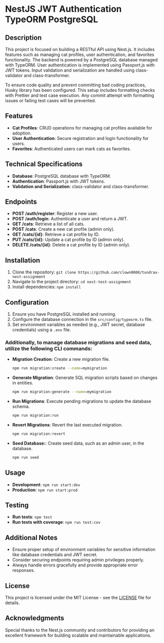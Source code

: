 # NestJS JWT Authentication TypeORM PostgreSQL

## Description
This project is focused on building a RESTful API using Nest.js. It includes features such as managing cat profiles, user authentication, and favorites functionality. The backend is powered by a PostgreSQL database managed with TypeORM. User authentication is implemented using Passport.js with JWT tokens. Input validation and serialization are handled using class-validator and class-transformer.

To ensure code quality and prevent committing bad coding practices, Husky library has been configured. This setup includes formatting checks with Prettier and test case execution. Any commit attempt with formatting issues or failing test cases will be prevented.

## Features
- **Cat Profiles**: CRUD operations for managing cat profiles available for adoption.
- **User Authentication**: Secure registration and login functionality for users.
- **Favorites**: Authenticated users can mark cats as favorites.

## Technical Specifications
- **Database**: PostgreSQL database with TypeORM.
- **Authentication**: Passport.js with JWT tokens.
- **Validation and Serialization**: class-validator and class-transformer.

## Endpoints

- **POST /auth/register**: Register a new user.
- **POST /auth/login**: Authenticate a user and return a JWT.
- **GET /cats**: Retrieve a list of all cats.
- **POST /cats**: Create a new cat profile (admin only).
- **GET /cats/{id}**: Retrieve a cat profile by ID.
- **PUT /cats/{id}**: Update a cat profile by ID (admin only).
- **DELETE /cats/{id}**: Delete a cat profile by ID (admin only).

## Installation
1. Clone the repository: `git clone https://github.com/clown0000/tundrax-nest-assignment`
2. Navigate to the project directory: `cd nest-test-assignment`
3. Install dependencies: `npm install`

## Configuration
1. Ensure you have PostgreSQL installed and running.
2. Configure the database connection in the `src/config/typeorm.ts` file.
3. Set environment variables as needed (e.g., JWT secret, database credentials) using a `.env` file.

### Additionally, to manage database migrations and seed data, utilize the following CLI commands:
- **Migration Creation**: Create a new migration file.
  ```bash
  npm run migration:create --name=mymigration
- **Generate Migration**: Generate SQL migration scripts based on changes in entities.
  ```bash
  npm run migration:generate --name=mymigration
- **Run Migrations**: Execute pending migrations to update the database schema.
  ```bash
  npm run migration:run
- **Revert Migrations**: Revert the last executed migration.
  ```bash
  npm run migration:revert
- **Seed Database:**: Create seed data, such as an admin user, in the database.
  ```bash
  npm run seed

## Usage
- **Development**: `npm run start:dev`
- **Production**: `npm run start:prod`

## Testing
- **Run tests**: `npm test`
- **Run tests with coverage**: `npm run test:cov`

## Additional Notes
- Ensure proper setup of environment variables for sensitive information like database credentials and JWT secret.
- Consider securing endpoints requiring admin privileges properly.
- Always handle errors gracefully and provide appropriate error responses.

## License
This project is licensed under the MIT License - see the [LICENSE](LICENSE) file for details.

## Acknowledgments
Special thanks to the Nest.js community and contributors for providing an excellent framework for building scalable and maintainable applications.
